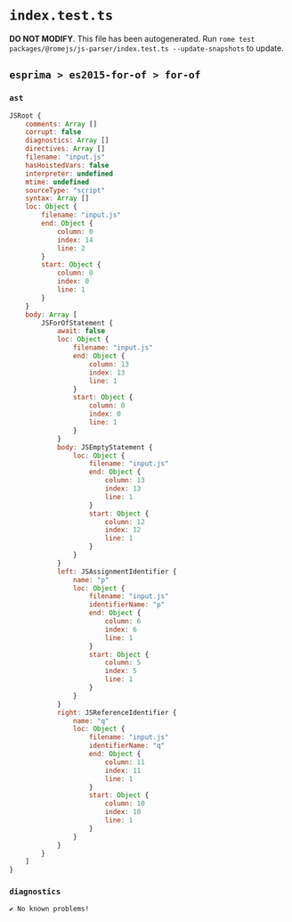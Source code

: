 # `index.test.ts`

**DO NOT MODIFY**. This file has been autogenerated. Run `rome test packages/@romejs/js-parser/index.test.ts --update-snapshots` to update.

## `esprima > es2015-for-of > for-of`

### `ast`

```javascript
JSRoot {
	comments: Array []
	corrupt: false
	diagnostics: Array []
	directives: Array []
	filename: "input.js"
	hasHoistedVars: false
	interpreter: undefined
	mtime: undefined
	sourceType: "script"
	syntax: Array []
	loc: Object {
		filename: "input.js"
		end: Object {
			column: 0
			index: 14
			line: 2
		}
		start: Object {
			column: 0
			index: 0
			line: 1
		}
	}
	body: Array [
		JSForOfStatement {
			await: false
			loc: Object {
				filename: "input.js"
				end: Object {
					column: 13
					index: 13
					line: 1
				}
				start: Object {
					column: 0
					index: 0
					line: 1
				}
			}
			body: JSEmptyStatement {
				loc: Object {
					filename: "input.js"
					end: Object {
						column: 13
						index: 13
						line: 1
					}
					start: Object {
						column: 12
						index: 12
						line: 1
					}
				}
			}
			left: JSAssignmentIdentifier {
				name: "p"
				loc: Object {
					filename: "input.js"
					identifierName: "p"
					end: Object {
						column: 6
						index: 6
						line: 1
					}
					start: Object {
						column: 5
						index: 5
						line: 1
					}
				}
			}
			right: JSReferenceIdentifier {
				name: "q"
				loc: Object {
					filename: "input.js"
					identifierName: "q"
					end: Object {
						column: 11
						index: 11
						line: 1
					}
					start: Object {
						column: 10
						index: 10
						line: 1
					}
				}
			}
		}
	]
}
```

### `diagnostics`

```
✔ No known problems!

```
